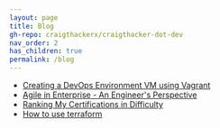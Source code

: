 ```yaml
---
layout: page
title: Blog
gh-repo: craigthackerx/craigthacker-dot-dev
nav_order: 2
has_children: true
permalink: /blog
---
```


- [Creating a DevOps Environment VM using Vagrant](https://craigthacker.dev/blog/dev-env-p1)
- [Agile in Enterprise - An Engineer's Perspective](https://www.craigthacker.dev/blog/agile-in-enterprise)
- [Ranking My Certifications in Difficulty](https://www.craigthacker.dev/blog/certs-difficulty)
- [How to use terraform](https://www.craigthacker.dev/blog/how-to-use-terraform)
